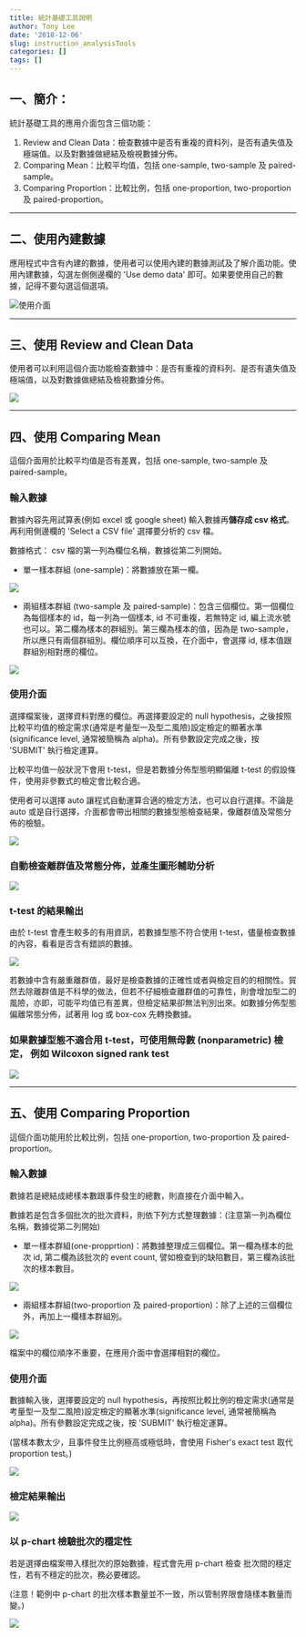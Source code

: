 ```yaml
---
title: 統計基礎工具說明
author: Tony Lee
date: '2018-12-06'
slug: instruction_analysisTools
categories: []
tags: []
---
```


## 一、簡介：
統計基礎工具的應用介面包含三個功能：

1. Review and Clean Data：檢查數據中是否有重複的資料列，是否有遺失值及極端值。以及對數據做總結及檢視數據分佈。
2. Comparing Mean：比較平均值，包括 one-sample, two-sample 及 paired-sample。
3. Comparing Proportion：比較比例，包括 one-proportion, two-proportion 及 paired-proportion。

---

## 二、使用內建數據
應用程式中含有內建的數據，使用者可以使用內建的數據測試及了解介面功能。使用內建數據，勾選左側側邊欄的 'Use demo data' 即可。如果要使用自己的數據，記得不要勾選這個選項。

![使用介面](/images/intro/useDemoData.png)

---

## 三、使用 Review and Clean Data
使用者可以利用這個介面功能檢查數據中：是否有重複的資料列、是否有遺失值及極端值，以及對數據做總結及檢視數據分佈。

![](/images/intro/reviewData.png)

---

## 四、使用 Comparing Mean
這個介面用於比較平均值是否有差異，包括 one-sample, two-sample 及 paired-sample。

### 輸入數據
數據內容先用試算表(例如 excel 或 google sheet) 輸入數據再**儲存成 csv 格式**。再利用側邊欄的 'Select a CSV file' 選擇要分析的 csv 檔。

數據格式：
csv 檔的第一列為欄位名稱，數據從第二列開始。

* 單一樣本群組 (one-sample)：將數據放在第一欄。

![](/images/intro/oneSampleData.png)

* 兩組樣本群組 (two-sample 及 paired-sample)：包含三個欄位。第一個欄位為每個樣本的 id，每一列為一個樣本, id 不可重複，若無特定 id, 編上流水號也可以。第二欄為樣本的群組別。第三欄為樣本的值，因為是 two-sample，所以應只有兩個群組別。欄位順序可以互換，在介面中，會選擇 id, 樣本值跟群組別相對應的欄位。

![](/images/intro/twoSampleData.png)


### 使用介面
選擇檔案後，選擇資料對應的欄位。再選擇要設定的 null hypothesis，之後按照比較平均值的檢定需求(通常是考量型一及型二風險)設定檢定的顯著水準(significance level, 通常被簡稱為 alpha)。所有參數設定完成之後，按 'SUBMIT' 執行檢定運算。

比較平均值一般狀況下會用 t-test，但是若數據分佈型態明顯偏離 t-test 的假設條件，使用非參數式的檢定會比較合適。

使用者可以選擇 auto 讓程式自動運算合適的檢定方法，也可以自行選擇。不論是 auto 或是自行選擇，介面都會帶出相關的數據型態檢查結果，像離群值及常態分佈的檢驗。

![](/images/intro/t-test-ui.png)

### 自動檢查離群值及常態分佈，並產生圖形輔助分析
![](/images/intro/t-test-analysis.png)

### t-test 的結果輸出

由於 t-test 會產生較多的有用資訊，若數據型態不符合使用 t-test，儘量檢查數據的內容，看看是否含有錯誤的數據。

![](/images/intro/t-test-result.png)

若數據中含有嚴重離群值，最好是檢查數據的正確性或者與檢定目的的相關性。貿然去除離群值是不科學的做法，但若不仔細檢查離群值的可靠性，則會增加型二的風險，亦即，可能平均值已有差異，但檢定結果卻無法判別出來。如數據分佈型態偏離常態分佈，試著用 log 或 box-cox 先轉換數據。

### 如果數據型態不適合用 t-test，可使用無母數 (nonparametric) 檢定， 例如 Wilcoxon signed rank test

![](/images/intro/wilcox-result.png)

---

## 五、使用 Comparing Proportion
這個介面功能用於比較比例，包括 one-proportion, two-proportion 及 paired-proportion。

### 輸入數據
數據若是總結成總樣本數跟事件發生的總數，則直接在介面中輸入。

數據若是包含多個批次的批次資料，則依下列方式整理數據：(注意第一列為欄位名稱，數據從第二列開始)

* 單一樣本群組(one-propprtion)：將數據整理成三個欄位。第一欄為樣本的批次 id, 第二欄為該批次的 event count, 譬如檢查到的缺陷數目，第三欄為該批次的樣本數目。

![](/images/intro/onePropData.png)

* 兩組樣本群組(two-proportion 及 paired-proportion)：除了上述的三個欄位外，再加上一欄樣本群組別。

![](/images/intro/twoPropData.png)

檔案中的欄位順序不重要，在應用介面中會選擇相對的欄位。

### 使用介面
數據輸入後，選擇要設定的 null hypothesis，再按照比較比例的檢定需求(通常是考量型一及型二風險)設定檢定的顯著水準(significance level, 通常被簡稱為 alpha)。所有參數設定完成之後，按 'SUBMIT' 執行檢定運算。

(當樣本數太少，且事件發生比例極高或極低時，會使用 Fisher's exact test 取代 proportion test。)

![](/images/intro/oneProp_summariedInput.png)

### 檢定結果輸出

![](/images/intro/oneProp-test-result.png)

### 以 p-chart 檢驗批次的穩定性

若是選擇由檔案帶入樣批次的原始數據，程式會先用 p-chart 檢查 批次間的穩定性，若有不穩定的批次，務必要確認。

(注意！範例中 p-chart 的批次樣本數量並不一致，所以管制界限會隨樣本數量而變。)

![](/images/intro/oneProp-test-pChart.png)